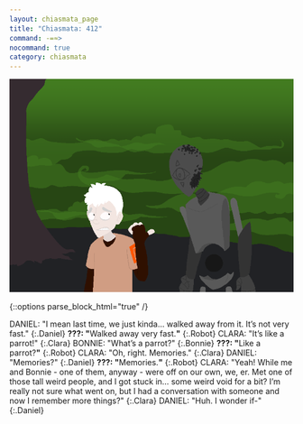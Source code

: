 ```yaml
---
layout: chiasmata_page
title: "Chiasmata: 412"
command: -=≈>
nocommand: true
category: chiasmata
---
```


![412](/chiasmata/images/narrative/408.png)

{::options parse_block_html="true" /}
<div class="dialogue">
DANIEL: "I mean last time, we just kinda… walked away from it. It’s not very fast." 
{:.Daniel}
<b>???: "</b><span class="Daniel">Walked away very fast.</span><b>"</b> 
{:.Robot}
CLARA: "It’s like a parrot!" 
{:.Clara}
BONNIE: "What’s a parrot?" 
{:.Bonnie}
<b>???: "</b><span class="Clara">Like a </span><span class="Bonnie">parrot?</span><b>"</b> 
{:.Robot}
CLARA: "Oh, right. Memories." 
{:.Clara}
DANIEL: "Memories?" 
{:.Daniel}
<b>???: "</b><span class="Clara">Memories.</span><b>"</b> 
{:.Robot}
CLARA: "Yeah! While me and Bonnie - one of them, anyway - were off on our own, we, er. Met one of those tall weird people, and I got stuck in… some weird void for a bit? I’m really not sure what went on, but I had a conversation with someone and now I remember more things?" 
{:.Clara}
DANIEL: "Huh. I wonder if-" 
{:.Daniel}

</div>